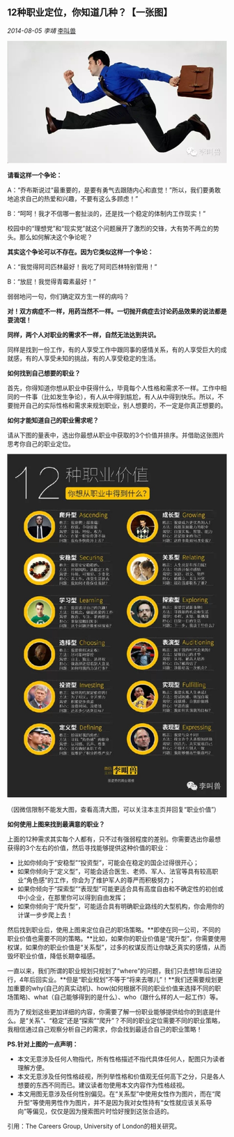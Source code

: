 ## 12种职业定位，你知道几种？【一张图】

*2014-08-05* *李靖* [李叫兽](https://mp.weixin.qq.com/s?__biz=MzA5NTMxOTczOA==&mid=200381812&idx=1&sn=200c86e4a07609bede0b3632f00d5201&scene=21&key=001aea40565292e6ff8a4ceb966e966baa23eb86c2ba2ab189d9a6ed78006c0af12677e41836a33bae4358a43cab550901292cada3be58ecc0fd64e6bed2b8b8d4a23e50af16db97c1537b7b0f8adb56&ascene=7&uin=MjQwNzMxODYwNQ%3D%3D&devicetype=Windows+8&version=6203005d&pass_ticket=xOhI1VQDG%2FzwbhWgqYvgjLhswwNIUGjt8DUL4fp00EDxCVadhAwYny0MJ9B2H%2Fmr&winzoom=1.125##)


![](./_image/2017-02-13-16-29-15.jpg)


**请看这样一个争论：**

A：“乔布斯说过“最重要的，是要有勇气去跟随内心和直觉！”所以，我们要勇敢地追求自己的热爱和兴趣，不要有这么多顾虑！”

B：“呵呵！我才不信哪一套扯淡的，还是找一个稳定的体制内工作现实！”

校园中的“理想党”和“现实党”就这个问题展开了激烈的交锋，大有势不两立的势头。那么如何解决这个争论呢？

**其实这个争论可以不存在。因为它类似这样一个争论：**

A：“我觉得阿司匹林最好！我吃了阿司匹林特别管用！”

B：“放屁！我觉得青霉素最好！”

弱弱地问一句，你们确定双方生一样的病吗？

**对！双方病症不一样，用药当然不一样。一切抛开病症去讨论药品效果的说法都是耍流氓！**

**同样，两个人对职业的需求不一样，自然无法达到共识。**

同样是找到一份工作，有的人享受工作中跟同事的感情关系，有的人享受巨大的成就感，有的人享受未知的挑战，有的人享受稳定的生活。

**如何找到自己想要的职业？**

首先，你得知道你想从职业中获得什么，毕竟每个人性格和需求不一样。工作中相同的一件事（比如发生争论），有人从中得到尴尬，有人从中得到快乐。所以，不要抛开自己的实际性格和需求来规划职业，别人想要的，不一定是你真正想要的。

**如何才能知道自己的职业需求呢？**

请从下图的量表中，选出你最想从职业中获取的3个价值并排序。并借助这张图片思考你自己的职业定位。

![](./_image/2017-02-13-16-31-34.jpg)


（因微信限制不能发大图，查看高清大图，可以关注本主页并回复“职业价值”）

**如何使用上图来找到最满意的职业？**

上面的12种需求其实每个人都有，只不过有强弱程度的差别。你需要选出你最想获得的3个左右的价值，然后寻找能够提供这种价值的职业：

- 比如你倾向于“安稳型”“投资型”，可能会在稳定的国企过得很开心；
- 如果你倾向于“定义型”，可能会适合医生、老师、军人、法官等具有较高职业“角色感”的工作，你会为了维护军人的尊严而积极努力；
- 如果你倾向于“探索型”“表现型”可能更适合具有高度自由和不确定性的初创或中小企业，在那里你可以得到自由发挥；
- 如果你倾向于“爬升型”，可能适合具有明确职业路线的大型机构，你会用你的计谋一步步爬上去！

然后找到职业后，使用上图来定位自己的职场策略。**即使在同一公司，不同的职业价值也需要不同的策略。**比如，如果你的职业价值是“爬升型”，你需要使用权谋，如果你的职业价值是“关系型”，过多的权谋反而让你缺乏真实的感情，从而毁坏职业价值，降低长期幸福感。

一直以来，我们所谓的职业规划只规划了“where”的问题，我们只去想1年后进投行，4年后回实业。**但是“职业规划”不等于“将来去哪儿”！**我们还需要规划更加重要的why(自己的真实动机)、how(如何根据不同的职业价值来选择不同的职场策略)、what（自己能够得到的是什么）、who（跟什么样的人一起工作）等。

而为了规划这些更加详细的内容，你需要了解一份职业能够提供给你的到底是什么。是“关系”、“稳定”还是“探索”“爬升”？不同的职业定位需要不同的职业策略，我相信通过自己观察分析自己的需求，你会找到最适合自己的职业策略！

**PS.针对上图的一点声明：**

- 本文无意涉及任何人物指代，所有性格描述不指代具体任何人，配图只为读者理解方便。
- 本文无意涉及任何性格歧视，所列举性格和价值观无任何高下之分，只是各人想要的东西不同而已。建议读者勿使用本文内容作为性格歧视。
- 本文用图无意涉及任何性别偏见。在“关系型”中使用女性作为图片，而在“爬升型”等使用男性作为图片，并不是因为我对女性持有“女性就应该关系导向”等偏见，仅仅是因为搜索图片时恰好搜到这张合适的。

引用：The Careers Group, University of London的相关研究。
